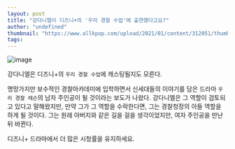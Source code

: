 ```yaml
---
layout: post
title: "강다니엘이 디즈니+의 '우리 경찰 수업'에 출연했다고요?"
author: "undefined"
thumbnail: "https://www.allkpop.com/upload/2021/01/content/312051/thumb/1612144319-20210131-dan.jpg"
tags: 
---
```



![image](https://www.allkpop.com/upload/2021/01/content/312051/1612144319-20210131-dan.jpg)

강다니엘은 디즈니+의 `우리 경찰 수업`에 캐스팅될지도 모른다.

명망가지만 보수적인 경찰아카데미에 입학하면서 신세대들의 이야기를 담은 드라마 `우리 경찰 레슨`의 남자 주인공이 될 것이라는 보도가 나왔다. 강다니엘은 그 역할이 검토되고 있다고 말해왔지만, 만약 그가 그 역할을 수락한다면, 그는 경찰청장의 아들 역할을 하게 될 것이다. 그는 원래 아버지와 같은 길을 걸을 생각이었지만, 여자 주인공을 만난 뒤 바뀐다.

디즈니+ 드라마에서 더 많은 시청률을 유지하세요.